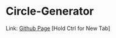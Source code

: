 # Circle-Generator
Link: [Github Page](https://pineapplesofjustice.github.io/Circle-Generator/ "Circle Generator") [Hold Ctrl for New Tab]
